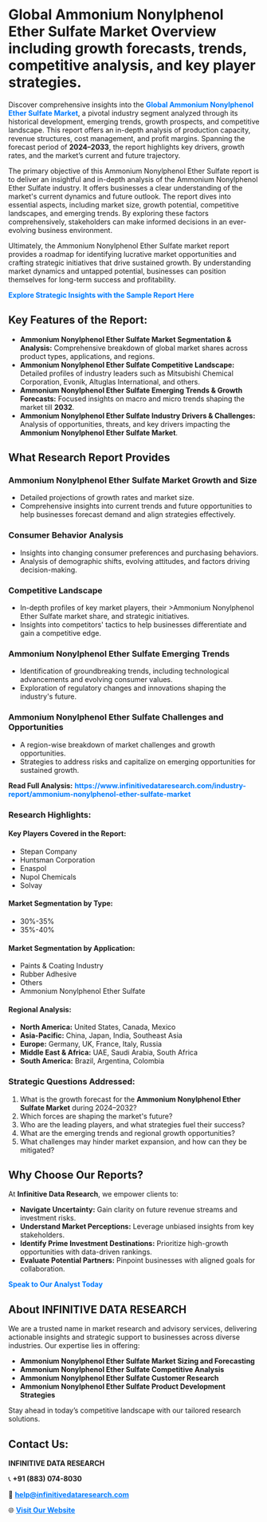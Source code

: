 <h1>Global Ammonium Nonylphenol Ether Sulfate Market Overview including growth forecasts, trends, competitive analysis, and key player strategies.</h1>
<p>
Discover comprehensive insights into the 
<a href="https://www.infinitivedataresearch.com/industry-report/ammonium-nonylphenol-ether-sulfate-market" rel="dofollow" style="color: #007BFF; text-decoration: none;"><strong>Global Ammonium Nonylphenol Ether Sulfate Market</strong></a>, a pivotal industry segment analyzed through its historical development, emerging trends, growth prospects, and competitive landscape. This report offers an in-depth analysis of production capacity, revenue structures, cost management, and profit margins. Spanning the forecast period of <strong>2024–2033</strong>, the report highlights key drivers, growth rates, and the market’s current and future trajectory.
</p>
<p>
The primary objective of this Ammonium Nonylphenol Ether Sulfate report is to deliver an insightful and in-depth analysis of the Ammonium Nonylphenol Ether Sulfate industry. It offers businesses a clear understanding of the market's current dynamics and future outlook. The report dives into essential aspects, including market size, growth potential, competitive landscapes, and emerging trends. By exploring these factors comprehensively, stakeholders can make informed decisions in an ever-evolving business environment.
</p>
<p>
Ultimately, the Ammonium Nonylphenol Ether Sulfate market report provides a roadmap for identifying lucrative market opportunities and crafting strategic initiatives that drive sustained growth. By understanding market dynamics and untapped potential, businesses can position themselves for long-term success and profitability.
</p>
<p>
<a href="https://www.infinitivedataresearch.com/request-sample/reportId=103403" style="color: #007BFF; text-decoration: none;"><strong>Explore Strategic Insights with the Sample Report Here</strong></a>
</p>

<h2>Key Features of the Report:</h2>
<ul>
<li><strong>Ammonium Nonylphenol Ether Sulfate Market Segmentation & Analysis:</strong> Comprehensive breakdown of global market shares across product types, applications, and regions.</li>
<li><strong>Ammonium Nonylphenol Ether Sulfate Competitive Landscape:</strong> Detailed profiles of industry leaders such as Mitsubishi Chemical Corporation, Evonik, Altuglas International, and others.</li>
<li><strong>Ammonium Nonylphenol Ether Sulfate Emerging Trends & Growth Forecasts:</strong> Focused insights on macro and micro trends shaping the market till <strong>2032</strong>.</li>
<li><strong>Ammonium Nonylphenol Ether Sulfate Industry Drivers & Challenges:</strong> Analysis of opportunities, threats, and key drivers impacting the <strong>Ammonium Nonylphenol Ether Sulfate Market</strong>.</li>
</ul>

<h2>What Research Report Provides</h2>
<h3>Ammonium Nonylphenol Ether Sulfate Market Growth and Size</h3>
<ul>
<li>Detailed projections of growth rates and market size.</li>
<li>Comprehensive insights into current trends and future opportunities to help businesses forecast demand and align strategies effectively.</li>
</ul>

<h3>Consumer Behavior Analysis</h3>
<ul>
<li>Insights into changing consumer preferences and purchasing behaviors.</li>
<li>Analysis of demographic shifts, evolving attitudes, and factors driving decision-making.</li>
</ul>

<h3>Competitive Landscape</h3>
<ul>
<li>In-depth profiles of key market players, their >Ammonium Nonylphenol Ether Sulfate market share, and strategic initiatives.</li>
<li>Insights into competitors' tactics to help businesses differentiate and gain a competitive edge.</li>
</ul>

<h3>Ammonium Nonylphenol Ether Sulfate Emerging Trends</h3>
<ul>
<li>Identification of groundbreaking trends, including technological advancements and evolving consumer values.</li>
<li>Exploration of regulatory changes and innovations shaping the industry's future.</li>
</ul>

<h3>Ammonium Nonylphenol Ether Sulfate Challenges and Opportunities</h3>
<ul>
<li>A region-wise breakdown of market challenges and growth opportunities.</li>
<li>Strategies to address risks and capitalize on emerging opportunities for sustained growth.</li>
</ul>
<p><strong>Read Full Analysis:</strong> <a href="https://www.infinitivedataresearch.com/industry-report/ammonium-nonylphenol-ether-sulfate-market" rel="dofollow" style="color: #007BFF; text-decoration: none;"><strong>https://www.infinitivedataresearch.com/industry-report/ammonium-nonylphenol-ether-sulfate-market</strong></a></p>
<h3>Research Highlights:</h3>
<h4>Key Players Covered in the Report:</h4>
<ul><li>Stepan Company</li><li>Huntsman Corporation</li><li>Enaspol</li><li>Nupol Chemicals</li><li>Solvay</li></ul>
<h4>Market Segmentation by Type:</h4>
<ul><li>30%-35%</li><li>35%-40%</li></ul>
<h4>Market Segmentation by Application:</h4>
<ul><li>Paints &amp; Coating Industry</li><li>Rubber Adhesive</li><li>Others</li><li>Ammonium Nonylphenol Ether Sulfate</li></ul>

<h4>Regional Analysis:</h4>
<ul>
<li><strong>North America:</strong> United States, Canada, Mexico</li>
<li><strong>Asia-Pacific:</strong> China, Japan, India, Southeast Asia</li>
<li><strong>Europe:</strong> Germany, UK, France, Italy, Russia</li>
<li><strong>Middle East & Africa:</strong> UAE, Saudi Arabia, South Africa</li>
<li><strong>South America:</strong> Brazil, Argentina, Colombia</li>
</ul>

<h3>Strategic Questions Addressed:</h3>
<ol>
<li>What is the growth forecast for the <strong>Ammonium Nonylphenol Ether Sulfate Market</strong> during 2024–2032?</li>
<li>Which forces are shaping the market's future?</li>
<li>Who are the leading players, and what strategies fuel their success?</li>
<li>What are the emerging trends and regional growth opportunities?</li>
<li>What challenges may hinder market expansion, and how can they be mitigated?</li>
</ol>

<h2>Why Choose Our Reports?</h2>
<p>At <strong>Infinitive Data Research</strong>, we empower clients to:</p>
<ul>
<li><strong>Navigate Uncertainty:</strong> Gain clarity on future revenue streams and investment risks.</li>
<li><strong>Understand Market Perceptions:</strong> Leverage unbiased insights from key stakeholders.</li>
<li><strong>Identify Prime Investment Destinations:</strong> Prioritize high-growth opportunities with data-driven rankings.</li>
<li><strong>Evaluate Potential Partners:</strong> Pinpoint businesses with aligned goals for collaboration.</li>
</ul>
<p><a href="https://www.infinitivedataresearch.com/industry-report/ammonium-nonylphenol-ether-sulfate-market" rel="dofollow" style="color: #007BFF; text-decoration: none;"><strong>Speak to Our Analyst Today</strong></a></p>

<h2>About INFINITIVE DATA RESEARCH</h2>
<p>We are a trusted name in market research and advisory services, delivering actionable insights and strategic support to businesses across diverse industries. Our expertise lies in offering:</p>
<ul>
<li><strong>Ammonium Nonylphenol Ether Sulfate Market Sizing and Forecasting</strong></li>
<li><strong>Ammonium Nonylphenol Ether Sulfate Competitive Analysis</strong></li>
<li><strong>Ammonium Nonylphenol Ether Sulfate Customer Research</strong></li>
<li><strong>Ammonium Nonylphenol Ether Sulfate Product Development Strategies</strong></li>
</ul>
<p>Stay ahead in today’s competitive landscape with our tailored research solutions.</p>

<h2>Contact Us:</h2>
<p><strong>INFINITIVE DATA RESEARCH</strong></p>
<p>📞 <strong>+91 (883) 074-8030</strong></p>
<p>📧 <strong><a href="mailto:help@infinitivedataresearch.com" style="color: #007BFF;">help@infinitivedataresearch.com</a></strong></p>
<p>🌐 <strong><a href="https://www.infinitivedataresearch.com" rel="dofollow" style="color: #007BFF;">Visit Our Website</a></strong></p>